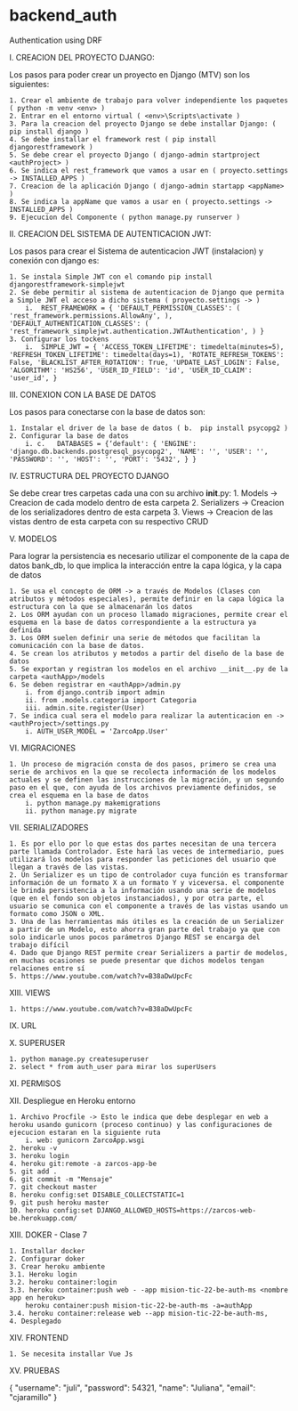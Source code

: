# backend_auth

Authentication using DRF

I. CREACION DEL PROYECTO DJANGO:

Los pasos para poder crear un proyecto en Django (MTV) son los siguientes:

    1. Crear el ambiente de trabajo para volver independiente los paquetes ( python -m venv <env> )
    2. Entrar en el entorno virtual ( <env>\Scripts\activate )
    3. Para la creacion del proyecto Django se debe installar Django: ( pip install django )
    4. Se debe installar el framework rest ( pip install djangorestframework )
    5. Se debe crear el proyecto Django ( django-admin startproject <authProject> )
    6. Se indica el rest_framework que vamos a usar en ( proyecto.settings -> INSTALLED_APPS )
    7. Creacion de la aplicación Django ( django-admin startapp <appName> )
    8. Se indica la appName que vamos a usar en ( proyecto.settings -> INSTALLED_APPS )
    9. Ejecucion del Componente ( python manage.py runserver )

II. CREACION DEL SISTEMA DE AUTENTICACION JWT:

Los pasos para crear el Sistema de autenticacion JWT (instalacion) y conexión con django es:

    1. Se instala Simple JWT con el comando pip install djangorestframework-simplejwt
    2. Se debe permitir al sistema de autenticacion de Django que permita a Simple JWT el acceso a dicho sistema ( proyecto.settings -> )
        i.	REST_FRAMEWORK = { 'DEFAULT_PERMISSION_CLASSES': ( 'rest_framework.permissions.AllowAny', ), 'DEFAULT_AUTHENTICATION_CLASSES': ( 'rest_framework_simplejwt.authentication.JWTAuthentication', ) }
    3. Configurar los tockens
        i.	SIMPLE_JWT = { 'ACCESS_TOKEN_LIFETIME': timedelta(minutes=5), 'REFRESH_TOKEN_LIFETIME': timedelta(days=1), 'ROTATE_REFRESH_TOKENS': False, 'BLACKLIST_AFTER_ROTATION': True, 'UPDATE_LAST_LOGIN': False, 'ALGORITHM': 'HS256', 'USER_ID_FIELD': 'id', 'USER_ID_CLAIM': 'user_id', }

III. CONEXION CON LA BASE DE DATOS

Los pasos para conectarse con la base de datos son:

    1. Instalar el driver de la base de datos ( b.	pip install psycopg2 )
    2. Configurar la base de datos
        i. c.	DATABASES = {‘default': { 'ENGINE': 'django.db.backends.postgresql_psycopg2', 'NAME': '', 'USER': '', 'PASSWORD': '', 'HOST': '', 'PORT': '5432', } }

IV. ESTRUCTURA DEL PROYECTO DJANGO

Se debe crear tres carpetas cada una con su archivo **init**.py: 1. Models -> Creacion de cada modelo dentro de esta carpeta 2. Serializers -> Creacion de los serializadores dentro de esta carpeta 3. Views -> Creacion de las vistas dentro de esta carpeta con su respectivo CRUD

V. MODELOS

Para lograr la persistencia es necesario utilizar el componente de la capa de datos bank_db, lo que implica la interacción entre la capa lógica, y la capa de datos

    1. Se usa el concepto de ORM -> a través de Modelos (Clases con atributos y métodos especiales), permite definir en la capa lógica la estructura con la que se almacenarán los datos
    2. Los ORM ayudan con un proceso llamado migraciones, permite crear el esquema en la base de datos correspondiente a la estructura ya definida
    3. Los ORM suelen definir una serie de métodos que facilitan la comunicación con la base de datos.
    4. Se crean los atributos y metodos a partir del diseño de la base de datos
    5. Se exportan y registran los modelos en el archivo __init__.py de la carpeta <authApp>/models
    6. Se deben registrar en <authApp>/admin.py
        i. from django.contrib import admin
        ii. from .models.categoria import Categoria
        iii. admin.site.register(User)
    7. Se indica cual sera el modelo para realizar la autenticacion en -> <authProject>/settings.py
        i. AUTH_USER_MODEL = 'ZarcoApp.User'

VI. MIGRACIONES

    1. Un proceso de migración consta de dos pasos, primero se crea una serie de archivos en la que se recolecta información de los modelos actuales y se definen las instrucciones de la migración, y un segundo paso en el que, con ayuda de los archivos previamente definidos, se crea el esquema en la base de datos
        i. python manage.py makemigrations
        ii. python manage.py migrate

VII. SERIALIZADORES

    1. Es por ello por lo que estas dos partes necesitan de una tercera parte llamada Controlador. Este hará las veces de intermediario, pues utilizará los modelos para responder las peticiones del usuario que llegan a través de las vistas.
    2. Un Serializer es un tipo de controlador cuya función es transformar información de un formato X a un formato Y y viceversa. el componente le brinda persistencia a la información usando una serie de modelos (que en el fondo son objetos instanciados), y por otra parte, el usuario se comunica con el componente a través de las vistas usando un formato como JSON o XML.
    3. Una de las herramientas más útiles es la creación de un Serializer a partir de un Modelo, esto ahorra gran parte del trabajo ya que con solo indicarle unos pocos parámetros Django REST se encarga del trabajo difícil
    4. Dado que Django REST permite crear Serializers a partir de modelos, en muchas ocasiones se puede presentar que dichos modelos tengan relaciones entre sí
    5. https://www.youtube.com/watch?v=B38aDwUpcFc

XIII. VIEWS

    1. https://www.youtube.com/watch?v=B38aDwUpcFc

IX. URL

X. SUPERUSER

    1. python manage.py createsuperuser
    2. select * from auth_user para mirar los superUsers

XI. PERMISOS

XII. Despliegue en Heroku entorno

    1. Archivo Procfile -> Esto le indica que debe desplegar en web a heroku usando gunicorn (proceso continuo) y las configuraciones de ejecucion estaran en la siguiente ruta
        i. web: gunicorn ZarcoApp.wsgi
    2. heroku -v
    3. heroku login
    4. heroku git:remote -a zarcos-app-be
    5. git add .
    6. git commit -m "Mensaje"
    7. git checkout master
    8. heroku config:set DISABLE_COLLECTSTATIC=1
    9. git push heroku master
    10. heroku config:set DJANGO_ALLOWED_HOSTS=https://zarcos-web-be.herokuapp.com/

XIII. DOKER - Clase 7

    1. Installar docker 
    2. Configurar doker
    3. Crear heroku ambiente
    3.1. Heroku login
    3.2. heroku container:login
    3.3. heroku container:push web - -app mision-tic-22-be-auth-ms <nombre app en heroku>
        heroku container:push mision-tic-22-be-auth-ms -a=authApp
    3.4. heroku container:release web --app mision-tic-22-be-auth-ms,
    4. Desplegado

XIV. FRONTEND

    1. Se necesita installar Vue Js

XV. PRUEBAS

{
"username": "juli",
"password": 54321,
"name": "Juliana",
"email": "cjaramillo"
}
